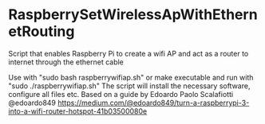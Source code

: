 # RaspberrySetWirelessApWithEthernetRouting
Script that enables Raspberry Pi to create a wifi AP and act as a router to internet through the ethernet cable

Use with "sudo bash raspberrywifiap.sh" or make executable and run with "sudo ./raspberrywifiap.sh"
The script will install the necessary software, configure all files etc.
Based on a guide by Edoardo Paolo Scalafiotti @edoardo849
https://medium.com/@edoardo849/turn-a-raspberrypi-3-into-a-wifi-router-hotspot-41b03500080e
